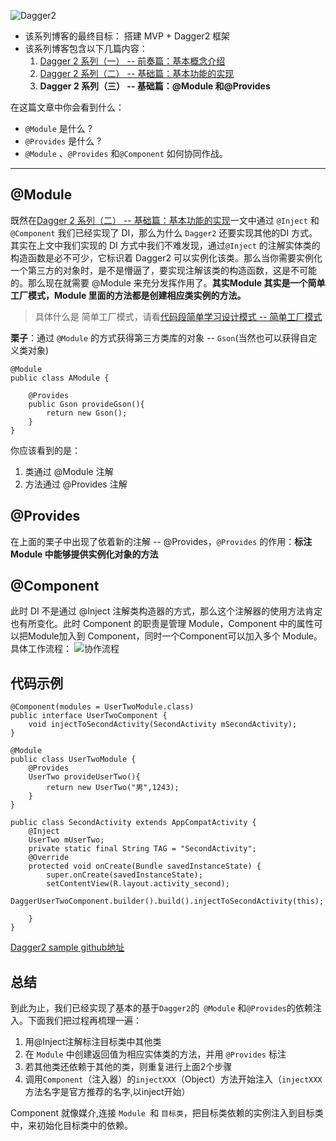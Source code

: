 ![Dagger2](https://upload-images.jianshu.io/upload_images/1969719-98793c5733981aec.png?imageMogr2/auto-orient/strip%7CimageView2/2/w/1240)
* 该系列博客的最终目标： 搭建 MVP + Dagger2 框架
* 该系列博客包含以下几篇内容：
  1. [Dagger 2  系列（一） -- 前奏篇：基本概念介绍](https://www.jianshu.com/p/4571fe68d614)
  2. [Dagger 2  系列（二） -- 基础篇：基本功能的实现](https://www.jianshu.com/p/33f7fab24650)
  3. **Dagger 2 系列（三） -- 基础篇：@Module 和@Provides**

在这篇文章中你会看到什么：
* `@Module` 是什么 ?
* `@Provides` 是什么 ?
 * `@Module` 、`@Provides` 和`@Component` 如何协同作战。


---
## @Module
既然在[Dagger 2 系列（二） -- 基础篇：基本功能的实现](https://www.jianshu.com/p/33f7fab24650)一文中通过 `@Inject` 和 `@Component` 我们已经实现了 DI，那么为什么 `Dagger2` 还要实现其他的DI 方式。
其实在上文中我们实现的 DI 方式中我们不难发现，通过`@Inject` 的注解实体类的构造函数是必不可少，它标识着 Dagger2 可以实例化该类。那么当你需要实例化一个第三方的对象时，是不是懵逼了，要实现注解该类的构造函数，这是不可能的。那么现在就需要 @Module 来充分发挥作用了。**其实Module 其实是一个简单工厂模式，Module 里面的方法都是创建相应类实例的方法。**

> 具体什么是 简单工厂模式，请看[代码段简单学习设计模式 -- 简单工厂模式](https://www.jianshu.com/p/c2d3b1443356)

**栗子**：通过 `@Module` 的方式获得第三方类库的对象 -- `Gson`(当然也可以获得自定义类对象)
```
@Module
public class AModule {

    @Provides
    public Gson provideGson(){
        return new Gson();
    }
}
```
你应该看到的是：
 1. 类通过 @Module 注解
 2. 方法通过 @Provides 注解

## @Provides
在上面的栗子中出现了依着新的注解 -- @Provides，`@Provides` 的作用：**标注 Module 中能够提供实例化对象的方法**

## @Component
此时 DI 不是通过 @Inject 注解类构造器的方式，那么这个注解器的使用方法肯定也有所变化。此时 Component 的职责是管理 Module，Component  中的属性可以把Module加入到 Component，同时一个Component可以加入多个 Module。
具体工作流程：
![协作流程](https://upload-images.jianshu.io/upload_images/1969719-d91dea216d6b4838.png?imageMogr2/auto-orient/strip%7CimageView2/2/w/1240)
## 代码示例

```
@Component(modules = UserTwoModule.class)
public interface UserTwoComponent {
    void injectToSecondActivity(SecondActivity mSecondActivity);
}

@Module
public class UserTwoModule {
    @Provides
    UserTwo provideUserTwo(){
        return new UserTwo("男",1243);
    }
}

public class SecondActivity extends AppCompatActivity {
    @Inject
    UserTwo mUserTwo;
    private static final String TAG = "SecondActivity";
    @Override
    protected void onCreate(Bundle savedInstanceState) {
        super.onCreate(savedInstanceState);
        setContentView(R.layout.activity_second);
     DaggerUserTwoComponent.builder().build().injectToSecondActivity(this);

    }
}

```
[Dagger2 sample github地址](https://github.com/MLlgy/Dagger2Demo/tree/master/app/src/main/java/com/example/administrator/dagger2demo/practiceThree)
## 总结

到此为止，我们已经实现了基本的基于`Dagger2`的` @Module` 和`@Provides`的依赖注入。下面我们把过程再梳理一遍：
1. 用@Inject注解标注目标类中其他类
2. 在 `Module` 中创建返回值为相应实体类的方法，并用 `@Provides` 标注
3. 若其他类还依赖于其他的类，则重复进行上面2个步骤
4. 调用`Component`（注入器）的`injectXXX`（Object）方法开始注入（`injectXXX`方法名字是官方推荐的名字,以inject开始）

Component 就像媒介,连接 `Module `和 `目标类`，把目标类依赖的实例注入到目标类中，来初始化目标类中的依赖。

